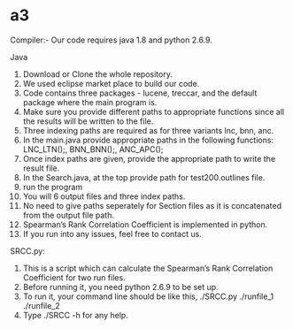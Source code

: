 # a3
Compiler:- 
Our code requires java 1.8 and python 2.6.9.

Java

1. Download or Clone the whole repository.
2. We used eclipse market place to build our code.
3. Code contains three packages - lucene, treccar, and the default package where the main program is.
4. Make sure you provide different paths to appropriate functions since all the results will be written to the file.
5. Three indexing paths are required as for three variants lnc, bnn, anc. 
6. In the main.java provide appropriate paths in the following functions: LNC_LTN();, BNN_BNN();, ANC_APC();
7. Once index paths are given, provide the appropriate path to write the result file.
8. In the Search.java, at the top provide path for test200.outlines file.
9. run the program
10. You will 6 output files and three index paths.
11. No need to give paths seperately for Section files as it is concatenated from the output file path.
12. Spearman’s Rank Correlation Coefficient is implemented in python.
12. If you run into any issues, feel free to contact us.







SRCC.py:
1. This is a script which can calculate the Spearman’s Rank Correlation Coefficient for two run files.
2. Before running it, you need python 2.6.9 to be set up.
3. To run it, your command line should be like this, ./SRCC.py ./runfile_1 ./runfile_2
4. Type ./SRCC -h for any help.
